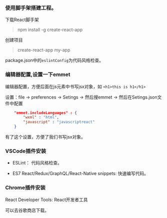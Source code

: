 ### 使用脚手架搭建工程。

下载React脚手架
> npm install -g create-react-app

创建项目
> create-react-app my-app

package.json中的`eslintConfig`为代码风格检查。


### 编辑器配置,设置一下emmet

编辑器配置，方便后面在js元素中书写jsx对象，如
`<h1>this is h1</h1>`

设置：file -> preferences -> Setings -> 然后搜emmet -> 然后在Setings.json文件中配置
```json
    "emmet.includeLanguages" : {
        "wxml" : "html",
        "javascript" : "javascriptreact"
    }
```

有了这个设置，方便了我们书写jsx对象。

### VSCode插件安装

- ESLint： 代码风格检查。

- ES7 React/Redux/GraphQL/React-Native snippets: 快速编写代码。

### Chrome插件安装

React Developer Tools: React开发者工具

可以去谷歌商店下载。